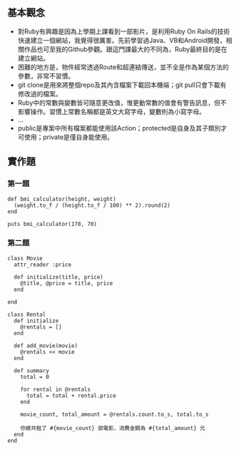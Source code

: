 ## 基本觀念
* 對Ruby有興趣是因為上學期上課看到一部影片，是利用Ruby On Rails的技術快速建立一個網站，我覺得很厲害。先前學習過Java、VB和Android開發，相關作品也可至我的Github參觀。跟這門課最大的不同為，Ruby最終目的是在建立網站。
* 困難的地方是，物件經常透過Route和超連結傳送，並不全是作為某個方法的參數，非常不習慣。
* git clone是用來將整個repo及其內含檔案下載回本機端；git pull只會下載有修改過的檔案。
* Ruby中的常數與變數皆可隨意更改值，惟更動常數的值會有警告訊息，但不影響操作。習慣上常數名稱都是英文大寫字母，變數則為小寫字母。
* ...
* public是專案中所有檔案都能使用該Action；protected是自身及其子類別才可使用；private是僅自身能使用。

## 實作題
### 第一題
    def bmi_calculator(height, weight)
      (weight.to_f / (height.to_f / 100) ** 2).round(2)
    end

    puts bmi_calculator(178, 70)

### 第二題
    class Movie
      attr_reader :price

      def initialize(title, price)
        @title, @price = title, price
      end

    end

    class Rental
      def initialize
        @rentals = []
      end

      def add_movie(movie)
        @rentals << movie
      end

      def summary
        total = 0

        for rental in @rentals
          total = total + rental.price
        end

        movie_count, total_amount = @rentals.count.to_s, total.to_s

        你總共租了 #{movie_count} 部電影，消費金額為 #{total_amount} 元
      end
    end
